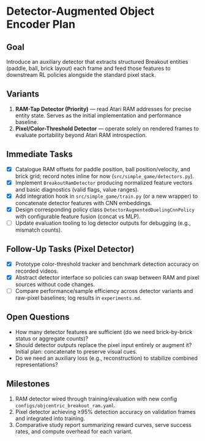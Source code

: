 # Detector-Augmented Object Encoder Plan

## Goal
Introduce an auxiliary detector that extracts structured Breakout entities (paddle, ball, brick layout) each frame and feed those features to downstream RL policies alongside the standard pixel stack.

## Variants
1. **RAM-Tap Detector (Priority)** — read Atari RAM addresses for precise entity state. Serves as the initial implementation and performance baseline.
2. **Pixel/Color-Threshold Detector** — operate solely on rendered frames to evaluate portability beyond Atari RAM introspection.

## Immediate Tasks
- [x] Catalogue RAM offsets for paddle position, ball position/velocity, and brick grid; record notes inline for now (`src/simple_game/detectors.py`).
- [x] Implement `BreakoutRamDetector` producing normalized feature vectors and basic diagnostics (valid flags, value ranges).
- [x] Add integration hook in `src/simple_game/train.py` (or a new wrapper) to concatenate detector features with CNN embeddings.
- [x] Design corresponding policy class `DetectorAugmentedDuelingCnnPolicy` with configurable feature fusion (concat vs MLP).
- [ ] Update evaluation tooling to log detector outputs for debugging (e.g., mismatch counts).

## Follow-Up Tasks (Pixel Detector)
- [x] Prototype color-threshold tracker and benchmark detection accuracy on recorded videos.
- [x] Abstract detector interface so policies can swap between RAM and pixel sources without code changes.
- [ ] Compare performance/sample efficiency across detector variants and raw-pixel baselines; log results in `experiments.md`.

## Open Questions
- How many detector features are sufficient (do we need brick-by-brick status or aggregate counts)?
- Should detector outputs replace the pixel input entirely or augment it? Initial plan: concatenate to preserve visual cues.
- Do we need an auxiliary loss (e.g., reconstruction) to stabilize combined representations?

## Milestones
1. RAM detector wired through training/evaluation with new config `configs/objcentric_breakout_ram.yaml`.
2. Pixel detector achieving ≥95% detection accuracy on validation frames and integrated into training.
3. Comparative study report summarizing reward curves, serve success rates, and compute overhead for each variant.
